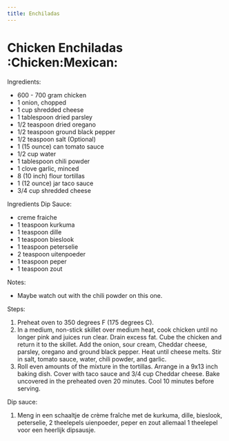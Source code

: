 ```yaml
---
title: Enchiladas
---
```


# Chicken Enchiladas :Chicken:Mexican:
Ingredients:
- 600 - 700 gram chicken
- 1 onion, chopped
- 1 cup shredded cheese
- 1 tablespoon dried parsley
- 1/2 teaspoon dried oregano
- 1/2 teaspoon ground black pepper
- 1/2 teaspoon salt (Optional)
- 1 (15 ounce) can tomato sauce
- 1/2 cup water
- 1 tablespoon chili powder
- 1 clove garlic, minced
- 8 (10 inch) flour tortillas
- 1 (12 ounce) jar taco sauce
- 3/4 cup shredded cheese

Ingredients Dip Sauce:
- creme fraiche
- 1 teaspoon kurkuma
- 1 teaspoon dille
- 1 teaspoon bieslook
- 1 teaspoon peterselie
- 2 teaspoon uitenpoeder
- 1 teaspoon peper
- 1 teaspoon zout

Notes:
- Maybe watch out with the chili powder on this one.

Steps:
1) Preheat oven to 350 degrees F (175 degrees C).
2) In a medium, non-stick skillet over medium heat, cook chicken until no longer pink and juices run clear. Drain excess fat. Cube the chicken and return it to the skillet. Add the onion, sour cream, Cheddar cheese, parsley, oregano and ground black pepper. Heat until cheese melts. Stir in salt, tomato sauce, water, chili powder, and garlic.
3) Roll even amounts of the mixture in the tortillas. Arrange in a 9x13 inch baking dish. Cover with taco sauce and 3/4 cup Cheddar cheese. Bake uncovered in the preheated oven 20 minutes. Cool 10 minutes before serving.

Dip sauce:
1) Meng in een schaaltje de crème fraîche met de kurkuma, dille, bieslook, peterselie, 2 theelepels uienpoeder, peper en zout allemaal 1 theelepel voor een heerlijk dipsausje.
